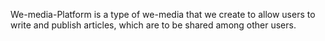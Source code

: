 We-media-Platform is a type of we-media that we create to allow users to write and publish articles, which are to be shared among other users.
